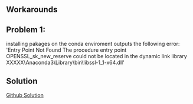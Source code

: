 ## Workarounds

## Problem 1:

installing pakages on the conda enviroment outputs the following error:
'Entry Point Not Found
The procedure entry point OPENSSL_sk_new_reserve could not be located in the dynamic link library XXXXX\Anaconda3\Library\bin\libssl-1_1-x64.dll'

## Solution

[Github Solution](https://github.com/conda/conda/issues/9003)
